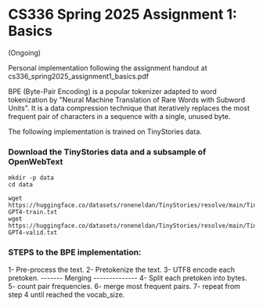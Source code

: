 # CS336 Spring 2025 Assignment 1: Basics

(Ongoing)

Personal implementation following the assignment handout at cs336_spring2025_assignment1_basics.pdf

BPE (Byte-Pair Encoding) is a popular tokenizer adapted to word tokenization by "Neural Machine Translation of Rare Words with Subword Units". It is a data compression technique that iteratively replaces the most frequent pair of characters in a sequence with a single, unused byte. 

The following implementation is trained on TinyStories data.

### Download the TinyStories data and a subsample of OpenWebText

```
mkdir -p data
cd data

wget https://huggingface.co/datasets/roneneldan/TinyStories/resolve/main/TinyStoriesV2-GPT4-train.txt
wget https://huggingface.co/datasets/roneneldan/TinyStories/resolve/main/TinyStoriesV2-GPT4-valid.txt
```

### STEPS to the BPE implementation: 

1- Pre-process the text.
2- Pretokenize the text.
3- UTF8 encode each pretoken.
------- Merging --------------
4- Split each pretoken into bytes.
5- count pair frequencies.
6- merge most frequent pairs.
7- repeat from step 4 until reached the vocab_size.
